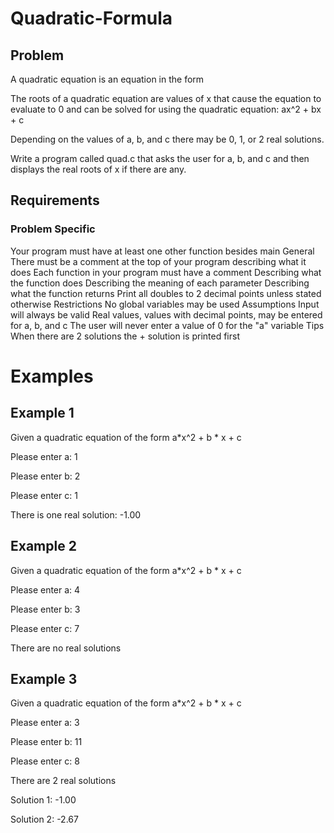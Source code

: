 # Quadratic-Formula
## Problem
A quadratic equation is an equation in the form 

The roots of a quadratic equation are values of x that cause the equation to evaluate to 0 and can be solved for using the quadratic equation: ax^2 + bx + c

Depending on the values of a, b, and c there may be 0, 1, or 2 real solutions.

Write a program called quad.c that asks the user for a, b, and c and then displays the real roots of x if there are any.

## Requirements
### Problem Specific
Your program must have at least one other function besides main
General
There must be a comment at the top of your program describing what it does
Each function in your program must have a comment
Describing what the function does
Describing the meaning of each parameter
Describing what the function returns
Print all doubles to 2 decimal points unless stated otherwise
Restrictions
No global variables may be used
Assumptions
Input will always be valid
Real values, values with decimal points, may be entered for a, b, and c
The user will never enter a value of 0 for the "a" variable
Tips
When there are 2 solutions the + solution is printed first

# Examples

## Example 1
Given a quadratic equation of the form a*x^2 + b * x + c

Please enter a: 1

Please enter b: 2

Please enter c: 1

There is one real solution: -1.00

## Example 2
Given a quadratic equation of the form a*x^2 + b * x + c

Please enter a: 4

Please enter b: 3

Please enter c: 7

There are no real solutions

## Example 3
Given a quadratic equation of the form a*x^2 + b * x + c

Please enter a: 3

Please enter b: 11

Please enter c: 8

There are 2 real solutions

Solution 1: -1.00

Solution 2: -2.67
